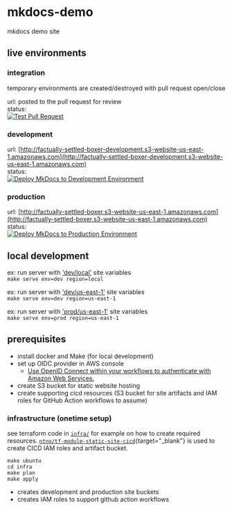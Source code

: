 # mkdocs-demo
mkdocs demo site  

## live environments
### integration
temporary environments are created/destroyed with pull request open/close  

url: posted to the pull request for review  
status:   
   [![Test Pull Request](https://github.com/ntno/mkdocs-demo/actions/workflows/test-pr.yml/badge.svg?event=pull_request)](https://github.com/ntno/mkdocs-demo/actions/workflows/test-pr.yml)

### development
url: [http://factually-settled-boxer-development.s3-website-us-east-1.amazonaws.com](http://factually-settled-boxer-development.s3-website-us-east-1.amazonaws.com)  
status:  
   [![Deploy MkDocs to Development Environment](https://github.com/ntno/mkdocs-demo/actions/workflows/dev-deploy.yml/badge.svg?branch=main)](https://github.com/ntno/mkdocs-demo/actions/workflows/dev-deploy.yml)

### production
url: [http://factually-settled-boxer.s3-website-us-east-1.amazonaws.com](http://factually-settled-boxer.s3-website-us-east-1.amazonaws.com)    
status:  
   [![Deploy MkDocs to Production Environment](https://github.com/ntno/mkdocs-demo/actions/workflows/prod-deploy.yml/badge.svg)](https://github.com/ntno/mkdocs-demo/actions/workflows/prod-deploy.yml)

## local development

ex: run server with ['dev/local'](variables.yml#L9-L12) site variables  
`make serve env=dev region=local`

ex: run server with ['dev/us-east-1'](variables.yml#L15-L17) site variables  
`make serve env=dev region=us-east-1`    

ex: run server with ['prod/us-east-1'](variables.yml#L21-L25) site variables  
`make serve env=prod region=us-east-1` 

## prerequisites
- install docker and Make (for local development)
- set up OIDC provider in AWS console
   - [Use OpenID Connect within your workflows to authenticate with Amazon Web Services.](https://docs.github.com/en/actions/deployment/security-hardening-your-deployments/configuring-openid-connect-in-amazon-web-services)  
- create S3 bucket for static website hosting 
- create supporting cicd resources (S3 bucket for site artifacts and IAM roles for GitHub Action workflows to assume)


### infrastructure (onetime setup)

see terraform code in [`infra/`](infra/) for example on how to create required resources.  [`ntno/tf-module-static-site-cicd`](https://github.com/ntno/tf-module-static-site-cicd){target="_blank"} is used to create CICD IAM roles and artifact bucket.

```
make ubuntu
cd infra
make plan
make apply
```

- creates development and production site buckets  
- creates IAM roles to support github action workflows
